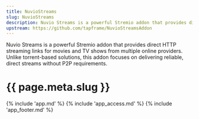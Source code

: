 ```yaml
---
title: NuvioStreams
slug: NuvioStreams
description: Nuvio Streams is a powerful Stremio addon that provides direct HTTP streaming links for movies and TV shows from multiple online providers.
upstream: https://github.com/tapframe/NuvioStreamsAddon
---
```


Nuvio Streams is a powerful Stremio addon that provides direct HTTP streaming links for movies and TV shows from multiple online providers. Unlike torrent-based solutions, this addon focuses on delivering reliable, direct streams without P2P requirements.

# {{ page.meta.slug }}

{% include 'app.md' %}
{% include 'app_access.md' %}
{% include 'app_footer.md' %}
